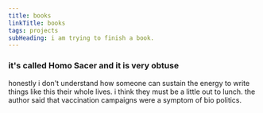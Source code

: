 ```yaml
---
title: books
linkTitle: books
tags: projects
subHeading: i am trying to finish a book.
---
```


### it's called Homo Sacer and it is very obtuse

honestly i don't understand how someone can sustain the energy to write things like this their whole lives. i think they must be a little out to lunch. the author said that vaccination campaigns were a symptom of bio politics.
